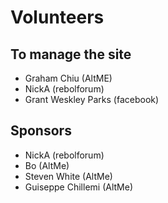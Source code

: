 # Volunteers

## To manage the site

- Graham Chiu (AltME)
- NickA (rebolforum)
- Grant Weskley Parks (facebook)

## Sponsors

- NickA (rebolforum)
- Bo (AltMe)
- Steven White (AltMe)
- Guiseppe Chillemi (AltMe)
